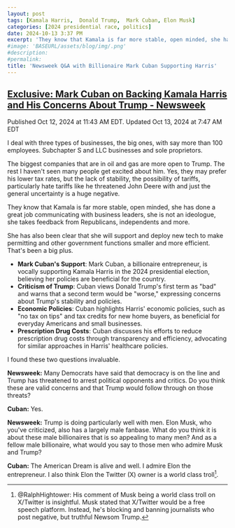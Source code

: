 ```yaml
---
layout: post
tags: [Kamala Harris,  Donald Trump,  Mark Cuban, Elon Musk]
categories: [2024 presidential race, politics]
date: 2024-10-13 3:37 PM
excerpt: 'They know that Kamala is far more stable, open minded, she has done a great job communicating with business leaders, she is not an ideologue, she takes feedback from Republicans, independents and more.'
#image: 'BASEURL/assets/blog/img/.png'
#description:
#permalink:
title: 'Newsweek Q&A with Billionaire Mark Cuban Supporting Harris'
---
```



## [Exclusive: Mark Cuban on Backing Kamala Harris and His Concerns About Trump - Newsweek](https://www.newsweek.com/exclusive-mark-cuban-backing-kamala-harris-his-concerns-about-trump-1967910)

Published Oct 12, 2024 at 11:43 AM EDT. Updated Oct 13, 2024 at 7:47 AM EDT

I deal with three types of businesses, the big ones, with say more than 100 employees. Subchapter S and LLC businesses and sole proprietors.

The biggest companies that are in oil and gas are more open to Trump. The rest I haven't seen many people get excited about him. Yes, they may prefer his lower tax rates, but the lack of stability, the possibility of tariffs, particularly hate tariffs like he threatened John Deere with and just the general uncertainty is a huge negative.

They know that Kamala is far more stable, open minded, she has done a great job communicating with business leaders, she is not an ideologue, she takes feedback from Republicans, independents and more.

She has also been clear that she will support and deploy new tech to make permitting and other government functions smaller and more efficient. That's been a big plus.

- **Mark Cuban's Support**: Mark Cuban, a billionaire entrepreneur, is vocally supporting Kamala Harris in the 2024 presidential election, believing her policies are beneficial for the country.
- **Criticism of Trump**: Cuban views Donald Trump's first term as "bad" and warns that a second term would be "worse," expressing concerns about Trump's stability and policies.
- **Economic Policies**: Cuban highlights Harris' economic policies, such as "no tax on tips" and tax credits for new home buyers, as beneficial for everyday Americans and small businesses.
- **Prescription Drug Costs**: Cuban discusses his efforts to reduce prescription drug costs through transparency and efficiency, advocating for similar approaches in Harris' healthcare policies.

I found these two questions invaluable.

**Newsweek:** Many Democrats have said that democracy is on the line and Trump has threatened to arrest political opponents and critics. Do you think these are valid concerns and that Trump would follow through on those threats?

**Cuban:** Yes.

**Newsweek:** Trump is doing particularly well with men. Elon Musk, who you've criticized, also has a largely male fanbase. What do you think it is about these male billionaires that is so appealing to many men? And as a fellow male billionaire, what would you say to those men who admire Musk and Trump?

**Cuban:** The American Dream is alive and well. I admire Elon the entrepreneur. I also think Elon the Twitter (X) owner is a world class troll[^11].

[^11]: @RalphHightower: His comment of Musk being a world class troll on X/Twitter is insightful. Musk stated that X/Twitter would be a free speech platform. Instead, he's blocking and banning journalists who post negative, but truthful Newsom Trump.
